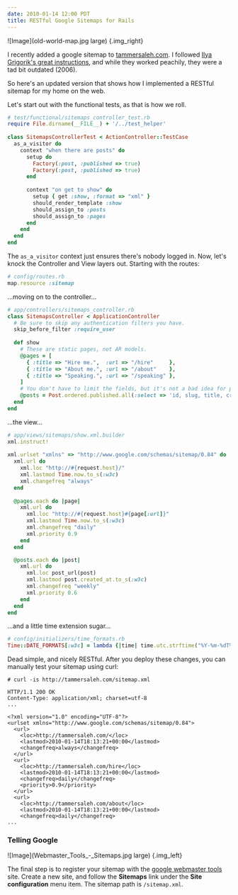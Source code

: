 ```yaml
---
date: 2010-01-14 12:00 PDT
title: RESTful Google Sitemaps for Rails
---
```


![Image](old-world-map.jpg large)
{.img_right}

I recently added a google sitemap to [tammersaleh.com](http://tammersaleh.com).  I followed [Ilya Grigorik's great instructions](http://www.igvita.com/2006/11/24/google-yahoo-sitemaps-in-rails/), and while they worked peachily, they were a tad bit outdated (2006).  

So here's an updated version that shows how I implemented a RESTful sitemap for my home on the web.

Let's start out with the functional tests, as that is how we roll.

~~~ ruby
# test/functional/sitemaps_controller_test.rb
require File.dirname(__FILE__) + '/../test_helper'
 
class SitemapsControllerTest < ActionController::TestCase
  as_a_visitor do
    context "when there are posts" do
      setup do
        Factory(:post, :published => true)
        Factory(:post, :published => true)
      end
 
      context "on get to show" do
        setup { get :show, :format => "xml" }
        should_render_template :show
        should_assign_to :posts
        should_assign_to :pages
      end
    end
  end
end
~~~

The `as_a_visitor` context just ensures there's nobody logged in.  Now, let's knock the Controller and View layers out.  Starting with the routes:

~~~ ruby
# config/routes.rb
map.resource :sitemap
~~~

...moving on to the controller...

~~~ ruby
# app/controllers/sitemaps_controller.rb
class SitemapsController < ApplicationController
  # Be sure to skip any authentication filters you have.
  skip_before_filter :require_user
 
  def show
    # These are static pages, not AR models.
    @pages = [
      { :title => "Hire me.",  :url => "/hire"     },
      { :title => "About me.", :url => "/about"    },
      { :title => "Speaking.", :url => "/speaking" },
    ]
    # You don't have to limit the fields, but it's not a bad idea for performance.
    @posts = Post.ordered.published.all(:select => 'id, slug, title, created_at')
  end
end
~~~

...the view...

~~~ ruby
# app/views/sitemaps/show.xml.builder
xml.instruct!
 
xml.urlset "xmlns" => "http://www.google.com/schemas/sitemap/0.84" do
  xml.url do
    xml.loc "http://#{request.host}/"
    xml.lastmod Time.now.to_s(:w3c)
    xml.changefreq "always"
  end
 
  @pages.each do |page|
    xml.url do
      xml.loc "http://#{request.host}#{page[:url]}"
      xml.lastmod Time.now.to_s(:w3c)
      xml.changefreq "daily"
      xml.priority 0.9
    end
  end

  @posts.each do |post|
    xml.url do
      xml.loc post_url(post)
      xml.lastmod post.created_at.to_s(:w3c)
      xml.changefreq "weekly"
      xml.priority 0.6
    end
  end
end
~~~

...and a little time extension sugar...

~~~ ruby
# config/initializers/time_formats.rb
Time::DATE_FORMATS[:w3c] = lambda {|time| time.utc.strftime("%Y-%m-%dT%H:%M:%S+00:00") }
~~~

Dead simple, and nicely RESTful.  After you deploy these changes, you can manually test your sitemap using curl:

~~~
# curl -is http://tammersaleh.com/sitemap.xml 

HTTP/1.1 200 OK
Content-Type: application/xml; charset=utf-8
...

<?xml version="1.0" encoding="UTF-8"?>
<urlset xmlns="http://www.google.com/schemas/sitemap/0.84">
  <url>
    <loc>http://tammersaleh.com/</loc>
    <lastmod>2010-01-14T18:13:21+00:00</lastmod>
    <changefreq>always</changefreq>
  </url>
  <url>
    <loc>http://tammersaleh.com/hire</loc>
    <lastmod>2010-01-14T18:13:21+00:00</lastmod>
    <changefreq>daily</changefreq>
    <priority>0.9</priority>
  </url>
  <url>
    <loc>http://tammersaleh.com/about</loc>
    <lastmod>2010-01-14T18:13:21+00:00</lastmod>
    <changefreq>daily</changefreq>
...
~~~

### Telling Google

![Image](Webmaster_Tools_-_Sitemaps.jpg large)
{.img_left}

The final step is to register your sitemap with the [google webmaster tools](https://www.google.com/webmasters/tools) site.  Create a new site, and follow the **Sitemaps** link under the **Site configuration** menu item.  The sitemap path is `/sitemap.xml`.
